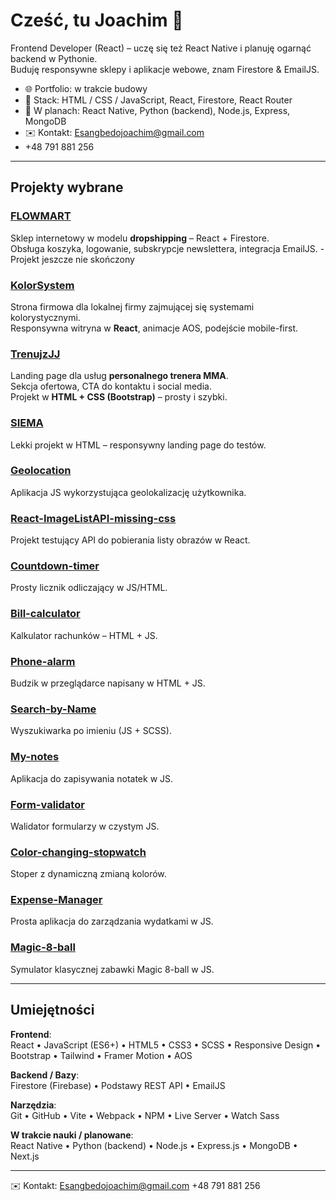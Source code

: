 # Cześć, tu Joachim 👋

Frontend Developer (React) – uczę się też React Native i planuję ogarnąć backend w Pythonie.  
Buduję responsywne sklepy i aplikacje webowe, znam Firestore & EmailJS.  

- 🌐 Portfolio: w trakcie budowy  
- 🧩 Stack: HTML / CSS / JavaScript, React, Firestore, React Router  
- 📱 W planach: React Native, Python (backend), Node.js, Express, MongoDB  
- ✉️ Kontakt: Esangbedojoachim@gmail.com
- +48 791 881 256

---

##  Projekty wybrane

### [FLOWMART](https://github.com/JJ99Wrocc/FLOWMART)  
Sklep internetowy w modelu **dropshipping** – React + Firestore.  
 Obsługa koszyka, logowanie, subskrypcje newslettera, integracja EmailJS.  - Projekt jeszcze nie skończony

### [KolorSystem](https://github.com/JJ99Wrocc/KolorSystem)  
Strona firmowa dla lokalnej firmy zajmującej się systemami kolorystycznymi.  
 Responsywna witryna w **React**, animacje AOS, podejście mobile-first.  

### [TrenujzJJ](https://github.com/JJ99Wrocc/TrenujzJJ)  
Landing page dla usług **personalnego trenera MMA**.  
 Sekcja ofertowa, CTA do kontaktu i social media.  
 Projekt w **HTML + CSS (Bootstrap)** – prosty i szybki.  

### [SIEMA](https://github.com/JJ99Wrocc/SIEMA)  
Lekki projekt w HTML – responsywny landing page do testów.  

### [Geolocation](https://github.com/JJ99Wrocc/Geolocation)  
Aplikacja JS wykorzystująca geolokalizację użytkownika.  

### [React-ImageListAPI-missing-css](https://github.com/JJ99Wrocc/React-ImageListAPI-missing-css)  
Projekt testujący API do pobierania listy obrazów w React.  

### [Countdown-timer](https://github.com/JJ99Wrocc/Countdown-timer)  
Prosty licznik odliczający w JS/HTML.  

### [Bill-calculator](https://github.com/JJ99Wrocc/Bill-calculator)  
Kalkulator rachunków – HTML + JS.  

### [Phone-alarm](https://github.com/JJ99Wrocc/Phone-alarm)  
Budzik w przeglądarce napisany w HTML + JS.  

### [Search-by-Name](https://github.com/JJ99Wrocc/Search-by-Name)  
Wyszukiwarka po imieniu (JS + SCSS).  

### [My-notes](https://github.com/JJ99Wrocc/My-notes)  
Aplikacja do zapisywania notatek w JS.  

### [Form-validator](https://github.com/JJ99Wrocc/Form-validator)  
Walidator formularzy w czystym JS.  

### [Color-changing-stopwatch](https://github.com/JJ99Wrocc/Color-changing-stopwatch)  
Stoper z dynamiczną zmianą kolorów.  

### [Expense-Manager](https://github.com/JJ99Wrocc/Expense-Manager)  
Prosta aplikacja do zarządzania wydatkami w JS.  

### [Magic-8-ball](https://github.com/JJ99Wrocc/Magic-8-ball)  
Symulator klasycznej zabawki Magic 8-ball w JS.  

---

##  Umiejętności

**Frontend**:  
React • JavaScript (ES6+) • HTML5 • CSS3 • SCSS • Responsive Design • Bootstrap • Tailwind • Framer Motion • AOS  

**Backend / Bazy**:  
Firestore (Firebase) • Podstawy REST API • EmailJS  

**Narzędzia**:  
Git • GitHub • Vite • Webpack • NPM • Live Server • Watch Sass  

**W trakcie nauki / planowane**:  
React Native • Python (backend) • Node.js • Express.js • MongoDB • Next.js  

---

✉️ Kontakt: Esangbedojoachim@gmail.com
+48 791 881 256
